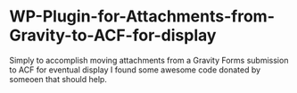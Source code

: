 # WP-Plugin-for-Attachments-from-Gravity-to-ACF-for-display
Simply to accomplish moving attachments from a Gravity Forms submission to ACF for eventual display
I found some awesome code donated by someoen that should help. 
